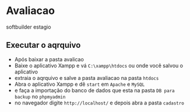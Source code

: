 # Avaliacao
softbuilder estagio

## Executar o aqrquivo
* Após baixar a pasta avalicao
* Baixe o aplicativo Xampp e vá `C:\xampp\htdocs` ou onde você salvou o aplicativo 
* extraia o aqrquivo e salve a pasta avaliacao na pasta `htdocs`
* Abra o aplicativo Xampp e dê `start` em `Apache` e `MySQL`
* e faça a importação do banco de dados que esta na pasta `DB para backup` no `phpmyadmin`
* no navegador digite `http://localhost/` e depois abra a pasta `cadastro`
